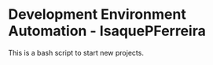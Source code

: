 # Development Environment Automation - IsaquePFerreira

This is a bash script to start new projects.
